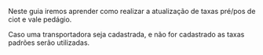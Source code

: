 Neste guia iremos aprender como realizar a atualização de taxas pré/pos de ciot e vale pedágio.

Caso uma transportadora seja cadastrada, e não for cadastrado as taxas padrões serão utilizadas.


